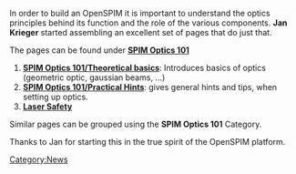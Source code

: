 ---
---
In order to build an OpenSPIM it is important to understand the optics
principles behind its function and the role of the various components.
**Jan Krieger** started assembling an excellent set of pages that do
just that.

The pages can be found under [**SPIM Optics
101**](SPIM_Optics_101 "wikilink")

1.  **[SPIM Optics 101/Theoretical
    basics](SPIM_Optics_101/Theoretical_basics "wikilink")**: Introduces
    basics of optics (geometric optic, gaussian beams, ...)
2.  **[SPIM Optics 101/Practical
    Hints](SPIM_Optics_101/Practical_Hints "wikilink")**: gives general
    hints and tips, when setting up optics.
3.  **[Laser Safety](Laser_Safety "wikilink")**

Similar pages can be grouped using the **SPIM Optics 101** Category.

Thanks to Jan for starting this in the true spirit of the OpenSPIM
platform.

[Category:News](Category:News "wikilink")
